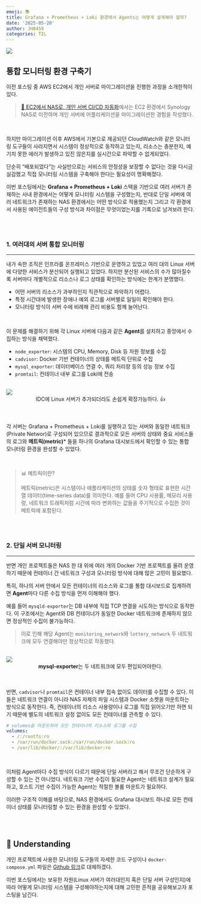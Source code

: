 ```yaml
---
emoji: 📚
title: Grafana + Prometheus + Loki 환경에서 Agents는 어떻게 설계해야 할까?
date: '2025-05-20'
author: JH8459
categories: TIL
---
```


<img src="https://jh8459.s3.ap-northeast-2.amazonaws.com/blog/2025-05-20-TIL/thumbnail.png"/>

<br>

## 통합 모니터링 환경 구축기

이전 포스팅 중 AWS EC2에서 개인 서버로 마이그레이션을 진행한 과정을 소개한적이 있다.

> [📌 EC2에서 NAS로, 개인 서버 CI/CD 자동화](https://blog.jh8459.com/2025-03-31-PROJECT/)에서는 EC2 환경에서 Synology NAS로 이전하며 개인 서버에 어플리케이션을 마이그레이션한 경험을 작성했다.

<br/>

하지만 마이그레이션 이후 AWS에서 기본으로 제공되던 CloudWatch와 같은 모니터링 도구들이 사라지면서 시스템이 정상적으로 동작하고 있는지, 리소스는 충분한지, 예기치 못한 에러가 발생하고 있진 않은지를 실시간으로 파악할 수 없게되었다.

단순히 “배포되었다”는 사실만으로는 서비스의 안정성을 보장할 수 없다는 것을 다시금 실감했고 직접 모니터링 시스템을 구축해야 한다는 필요성이 명확해졌다.

이번 포스팅에서는 **Grafana + Prometheus + Loki** 스택을 기반으로 여러 서버가 존재하는 사내 환경에서는 어떻게 모니터링 시스템을 구성했는지, 반대로 단일 서버에 여러 네트워크가 존재하는 NAS 환경에서는 어떤 방식으로 적용했는지 그리고 각 환경에서 사용된 에이전트들의 구성 방식과 차이점은 무엇이었는지를 기록으로 남겨보려 한다.

<br>
<br>

### 1. 여러대의 서버 통합 모니터링

---

내가 속한 조직은 인프라를 온프레미스 기반으로 운영하고 있었고 여러 대의 Linux 서버에 다양한 서비스가 분산되어 실행되고 있었다. 하지만 분산된 서비스의 수가 많아질수록 서버마다 개별적으로 리소스나 로그 상태를 확인하는 방식에는 한계가 분명했다.

- 어떤 서버의 리소스가 과부하인지 직관적으로 파악하기 어렵다.
- 특정 시간대에 발생한 장애나 예외 로그를 서버별로 일일이 확인해야 한다.
- 모니터링 방식이 서버 수에 비례해 관리 비용도 함께 늘어난다.

<br>

이 문제를 해결하기 위해 각 Linux 서버에 다음과 같은 **Agent**를 설치하고 중앙에서 수집하는 방식을 채택했다.

- `node_exporter`: 시스템의 CPU, Memory, Disk 등 자원 정보를 수집
- `cadvisor`: Docker 기반 컨테이너의 상태를 메트릭 단위로 수집
- `mysql_exporter`: 데이터베이스 연결 수, 쿼리 처리량 등의 성능 정보 수집
- `promtail`: 컨테이너 내부 로그를 Loki에 전송

<br>
<img src="https://jh8459.s3.ap-northeast-2.amazonaws.com/blog/2025-05-20-TIL/idc.jpg"/>

<center>IDC에 Linux 서버가 추가되더라도 손쉽게 확장가능하다. 👍</center>
<br><br>

각 서버는 Grafana + Prometheus + Loki를 실행하고 있는 서버와 동일한 네트워크(Private Networ)로 구성되어 있으므로 결과적으로 모든 서버의 상태와 중요 서비스들의 로그와 **메트릭(metric)*** 들을 하나의 Grafana 대시보드에서 확인할 수 있는 통합 모니터링 환경을 완성할 수 있었다.

<br>

> 📊 메트릭이란?
>
> 메트릭(metric)은 시스템이나 애플리케이션의 상태를 숫자 형태로 표현한 시간열 데이터(time-series data)를 의미한다.
> 예를 들어 CPU 사용률, 메모리 사용량, 네트워크 트래픽처럼 시간에 따라 변화하는 값들을 주기적으로 수집한 것이 메트릭에 포함된다.

<br>
<br>

### 2. 단일 서버 모니터링

---

반면 개인 프로젝트들은 NAS 한 대 위에 여러 개의 Docker 기반 프로젝트를 올려 운영하기 때문에 컨테이너 간 네트워크 구성과 모니터링 방식에 대해 많은 고민이 필요했다.

특히, 하나의 서버 안에서 모든 컨테이너의 리소스와 로그를 통합 대시보드로 집계하려면 **Agent**마다 다른 수집 방식을 먼저 이해해야 했다.

예를 들어 `mysqld-exporter`는 DB 내부에 직접 TCP 연결을 시도하는 방식으로 동작한다. 이 구조에서는 Agent와 DB 컨테이너가 동일한 Docker 네트워크에 존재하지 않으면 정상적인 수집이 불가능하다.

> 이로 인해 해당 Agent는 `monitoring_network`와 `lottery_network` 두 네트워크에 모두 연결해야만 정상적으로 작동했다.

<br>
<img src="https://jh8459.s3.ap-northeast-2.amazonaws.com/blog/2025-05-20-TIL/nas.jpg"/>

<center><strong>mysql-exporter</strong>는 두 네트워크에 모두 편입되어야한다.</center>
<br><br>

반면, `cadvisor`나 `promtail`은 컨테이너 내부 접속 없이도 데이터를 수집할 수 있다. 이들은 네트워크 연결이 아니라 NAS 자체의 파일 시스템과 Docker 소켓을 마운트하는 방식으로 동작한다. 즉, 컨테이너의 리소스 사용량이나 로그를 직접 읽어오기만 하면 되기 때문에 별도의 네트워크 설정 없이도 모든 컨테이너를 관측할 수 있다.

```yaml
# volumes을 마운트하여 모든 컨테이너의 리소스와 로그를 수집
volumes:
  - /:/rootfs:ro
  - /var/run/docker.sock:/var/run/docker.sock:ro
  - /var/lib/docker/:/var/lib/docker:ro
```

<br>

이처럼 Agent마다 수집 방식이 다르기 때문에 단일 서버라고 해서 무조건 단순하게 구성할 수 있는 건 아니었다. 네트워크 기반 수집이 필요한 Agent는 네트워크 설계가 필요하고, 호스트 기반 수집이 가능한 Agent는 적절한 볼륨 마운트가 필요하다.

이러한 구조적 이해를 바탕으로, NAS 환경에서도 Grafana 대시보드 하나로 모든 컨테이너 상태를 모니터링할 수 있는 환경을 완성할 수 있었다.

<br>
<br>

## 🤔 Understanding

개인 프로젝트에 사용한 모니터링 도구들의 자세한 코드 구성이나 `docker-compose.yml` 파일은 <a href="https://github.com/JH8459/MONITORING-STACK" target="_blank">Github 링크</a>로 대체하겠다.

이번 포스팅에서는 보유한 자원(Linux 서버가 여러대인지 혹은 단일 서버 구성인지)에 따라 어떻게 모니터링 시스템을 구성해야하는지에 대해 고민한 흔적을 공유해보고자 포스팅을 남긴다.

<br>
<br>

